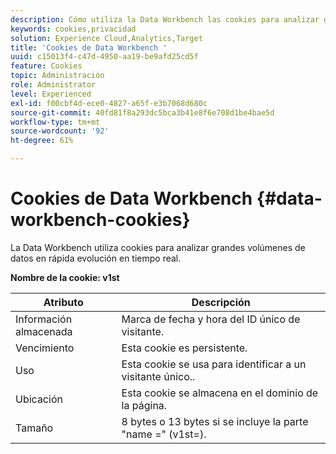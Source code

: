 ```yaml
---
description: Cómo utiliza la Data Workbench las cookies para analizar grandes volúmenes de datos en rápida evolución en tiempo real.
keywords: cookies,privacidad
solution: Experience Cloud,Analytics,Target
title: 'Cookies de Data Workbench '
uuid: c15013f4-c47d-4950-aa19-be9afd25cd5f
feature: Cookies
topic: Administración
role: Administrator
level: Experienced
exl-id: f00cbf4d-ece0-4827-a65f-e3b7068d680c
source-git-commit: 40fd81f8a293dc5bca3b41e8f6e708d1be4bae5d
workflow-type: tm+mt
source-wordcount: '92'
ht-degree: 61%

---
```


# Cookies de Data Workbench {#data-workbench-cookies}

La Data Workbench utiliza cookies para analizar grandes volúmenes de datos en rápida evolución en tiempo real.

**Nombre de la cookie: v1st**

| Atributo | Descripción |
|---|---|
| Información almacenada | Marca de fecha y hora del ID único de visitante. |
| Vencimiento | Esta cookie es persistente. |
| Uso | Esta cookie se usa para identificar a un visitante único.. |
| Ubicación | Esta cookie se almacena en el dominio de la página. |
| Tamaño | 8 bytes o 13 bytes si se incluye la parte &quot;name =&quot; (v1st=). |
